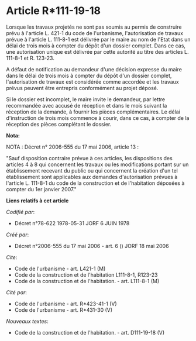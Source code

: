 # Article R*111-19-18

Lorsque les travaux projetés ne sont pas soumis au permis de construire prévu à l'article L. 421-1 du code de l'urbanisme,
l'autorisation de travaux prévue à l'article L. 111-8-1 est délivrée par le maire au nom de l'Etat dans un délai de trois
mois à compter du dépôt d'un dossier complet. Dans ce cas, une autorisation unique est délivrée par cette autorité au titre
des articles L. 111-8-1 et R. 123-23.

A défaut de notification au demandeur d'une décision expresse du maire dans le délai de trois mois à compter du dépôt d'un
dossier complet, l'autorisation de travaux est considérée comme accordée et les travaux prévus peuvent être entrepris
conformément au projet déposé.

Si le dossier est incomplet, le maire invite le demandeur, par lettre recommandée avec accusé de réception et dans le mois
suivant la réception de la demande, à fournir les pièces complémentaires. Le délai d'instruction de trois mois commence à
courir, dans ce cas, à compter de la réception des pièces complétant le dossier.

**Nota:**

NOTA : Décret n° 2006-555 du 17 mai 2006, article 13 :

"Sauf disposition contraire prévue à ces articles, les dispositions des articles 4 à 8 qui concernent les travaux ou les
modifications portant sur un établissement recevant du public ou qui concernent la création d'un tel établissement sont
applicables aux demandes d'autorisation prévues à l'article L. 111-8-1 du code de la construction et de l'habitation déposées
à compter du 1er janvier 2007."

**Liens relatifs à cet article**

_Codifié par_:

  - Décret n°78-622 1978-05-31 JORF 6 JUIN 1978

_Créé par_:

  - Décret n°2006-555 du 17 mai 2006 - art. 6 () JORF 18 mai 2006

_Cite_:

  - Code de l'urbanisme - art. L421-1 (M)
  - Code de la construction et de l'habitation L111-8-1, R123-23
  - Code de la construction et de l'habitation. - art. L111-8-1 (M)

_Cité par_:

  - Code de l'urbanisme - art. R*423-41-1 (V)
  - Code de l'urbanisme - art. R*431-30 (V)

_Nouveaux textes_:

  - Code de la construction et de l'habitation. - art. D111-19-18 (V)
